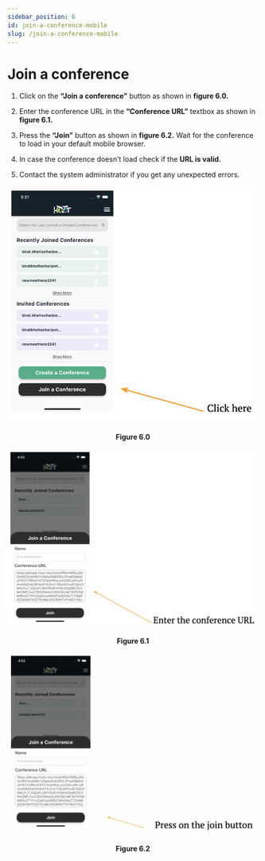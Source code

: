 ```yaml
---
sidebar_position: 6
id: join-a-conference-mobile
slug: /join-a-conference-mobile
---
```


# Join a conference

1. Click on the **“Join a conference”** button as shown in **figure 6.0.**

2. Enter the conference URL in the **“Conference URL”** textbox as shown in **figure 6.1.**

3. Press the **“Join”** button as shown in **figure 6.2.** Wait for the conference to load in your default mobile browser.

4. In case the conference doesn’t load check if the **URL is valid.**

5. Contact the system administrator if you get any unexpected errors.

![Figure 7.0](/img/join-conference1.png)
<center><b>Figure 6.0</b></center>

![Figure 7.1](/img/join-conference2.png)
<center><b>Figure 6.1</b></center>

![Figure 7.2](/img/join-conference3.png)
<center><b>Figure 6.2</b></center>